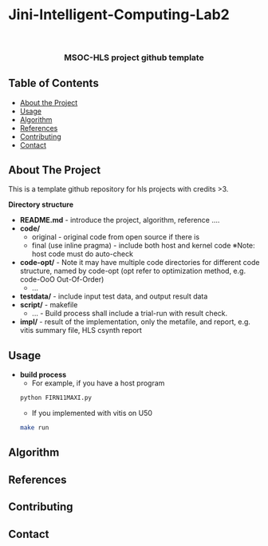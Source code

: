 # Jini-Intelligent-Computing-Lab2



<br />
<p align="center">

  <h3 align="center">MSOC-HLS project github template</h3>
  
</p>



<!-- TABLE OF CONTENTS -->
## Table of Contents

* [About the Project](#about-the-project)
* [Usage](#usage)
* [Algorithm](#algorithm)
* [References](#references)
* [Contributing](#contributing)
* [Contact](#contact)




<!-- ABOUT THE PROJECT -->
## About The Project
This is a template github repository for hls projects with credits >3.

**Directory structure**
* **README.md** - introduce the project, algorithm, reference ....
* **code/**
  * original - original code from open source if there is 
  * final (use inline pragma) - include both host and kernel code ※Note: host code must do auto-check
* **code-opt/** - Note it may have multiple code directories for different code structure, named by code-opt  (opt refer to optimization method, e.g. code-OoO  Out-Of-Order)
  * ...
* **testdata/** - include input test data, and output result data
* **script/** - makefile
  * ... - Build process shall include a trial-run with result check. 
* **impl/** - result of the implementation, only the metafile, and report, e.g. vitis summary file, HLS csynth report
      


<!-- USAGE EXAMPLES -->
## Usage
* **build process**
  * For example, if you have a host program
  ```sh
  python FIRN11MAXI.py
  ```
  * If you implemented with vitis on U50
  ```sh
  make run
  ```

<!-- Algorithm -->
## Algorithm

<!-- References -->
## References

<!-- CONTRIBUTING -->
## Contributing

<!-- CONTACT -->
## Contact



